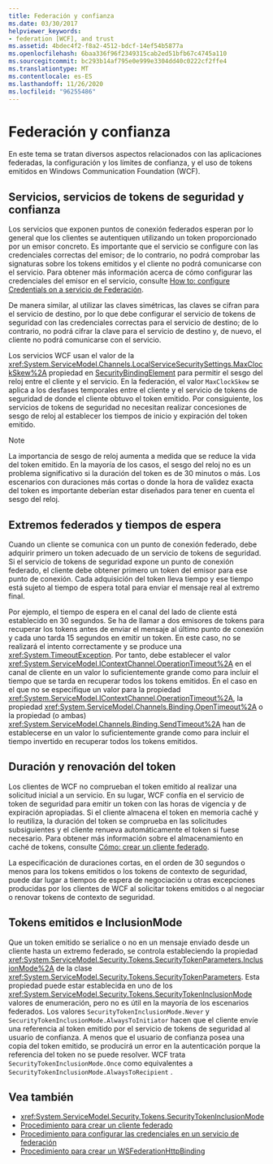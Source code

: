 ```yaml
---
title: Federación y confianza
ms.date: 03/30/2017
helpviewer_keywords:
- federation [WCF], and trust
ms.assetid: 4bdec4f2-f8a2-4512-bdcf-14ef54b5877a
ms.openlocfilehash: 6baa336f96f2349315cab2ed51bfb67c4745a110
ms.sourcegitcommit: bc293b14af795e0e999e3304dd40c0222cf2ffe4
ms.translationtype: MT
ms.contentlocale: es-ES
ms.lasthandoff: 11/26/2020
ms.locfileid: "96255486"
---
```

# <a name="federation-and-trust"></a>Federación y confianza

En este tema se tratan diversos aspectos relacionados con las aplicaciones federadas, la configuración y los límites de confianza, y el uso de tokens emitidos en Windows Communication Foundation (WCF).  
  
## <a name="services-security-token-services-and-trust"></a>Servicios, servicios de tokens de seguridad y confianza  

 Los servicios que exponen puntos de conexión federados esperan por lo general que los clientes se autentiquen utilizando un token proporcionado por un emisor concreto. Es importante que el servicio se configure con las credenciales correctas del emisor; de lo contrario, no podrá comprobar las signaturas sobre los tokens emitidos y el cliente no podrá comunicarse con el servicio. Para obtener más información acerca de cómo configurar las credenciales del emisor en el servicio, consulte [How to: configure Credentials on a servicio de Federación](how-to-configure-credentials-on-a-federation-service.md).  
  
 De manera similar, al utilizar las claves simétricas, las claves se cifran para el servicio de destino, por lo que debe configurar el servicio de tokens de seguridad con las credenciales correctas para el servicio de destino; de lo contrario, no podrá cifrar la clave para el servicio de destino y, de nuevo, el cliente no podrá comunicarse con el servicio.  
  
 Los servicios WCF usan el valor de la <xref:System.ServiceModel.Channels.LocalServiceSecuritySettings.MaxClockSkew%2A> propiedad en [SecurityBindingElement](../diagnostics/wmi/securitybindingelement.md) para permitir el sesgo del reloj entre el cliente y el servicio. En la federación, el valor `MaxClockSkew` se aplica a los desfases temporales entre el cliente y el servicio de tokens de seguridad de donde el cliente obtuvo el token emitido. Por consiguiente, los servicios de tokens de seguridad no necesitan realizar concesiones de sesgo de reloj al establecer los tiempos de inicio y expiración del token emitido.  
  
> [!NOTE]
> La importancia de sesgo de reloj aumenta a medida que se reduce la vida del token emitido. En la mayoría de los casos, el sesgo del reloj no es un problema significativo si la duración del token es de 30 minutos o más. Los escenarios con duraciones más cortas o donde la hora de validez exacta del token es importante deberían estar diseñados para tener en cuenta el sesgo del reloj.  
  
## <a name="federated-endpoints-and-time-outs"></a>Extremos federados y tiempos de espera  

 Cuando un cliente se comunica con un punto de conexión federado, debe adquirir primero un token adecuado de un servicio de tokens de seguridad. Si el servicio de tokens de seguridad expone un punto de conexión federado, el cliente debe obtener primero un token del emisor para ese punto de conexión. Cada adquisición del token lleva tiempo y ese tiempo está sujeto al tiempo de espera total para enviar el mensaje real al extremo final.  
  
 Por ejemplo, el tiempo de espera en el canal del lado de cliente está establecido en 30 segundos. Se ha de llamar a dos emisores de tokens para recuperar los tokens antes de enviar el mensaje al último punto de conexión y cada uno tarda 15 segundos en emitir un token. En este caso, no se realizará el intento correctamente y se produce una <xref:System.TimeoutException>. Por tanto, debe establecer el valor <xref:System.ServiceModel.IContextChannel.OperationTimeout%2A> en el canal de cliente en un valor lo suficientemente grande como para incluir el tiempo que se tarda en recuperar todos los tokens emitidos. En el caso en el que no se especifique un valor para la propiedad <xref:System.ServiceModel.IContextChannel.OperationTimeout%2A>, la propiedad <xref:System.ServiceModel.Channels.Binding.OpenTimeout%2A> o la propiedad (o ambas) <xref:System.ServiceModel.Channels.Binding.SendTimeout%2A> han de establecerse en un valor lo suficientemente grande como para incluir el tiempo invertido en recuperar todos los tokens emitidos.  
  
## <a name="token-lifetime-and-renewal"></a>Duración y renovación del token  

 Los clientes de WCF no comprueban el token emitido al realizar una solicitud inicial a un servicio.  En su lugar, WCF confía en el servicio de token de seguridad para emitir un token con las horas de vigencia y de expiración apropiadas. Si el cliente almacena el token en memoria caché y lo reutiliza, la duración del token se comprueba en las solicitudes subsiguientes y el cliente renueva automáticamente el token si fuese necesario. Para obtener más información sobre el almacenamiento en caché de tokens, consulte [Cómo: crear un cliente federado](how-to-create-a-federated-client.md).  
  
 La especificación de duraciones cortas, en el orden de 30 segundos o menos para los tokens emitidos o los tokens de contexto de seguridad, puede dar lugar a tiempos de espera de negociación u otras excepciones producidas por los clientes de WCF al solicitar tokens emitidos o al negociar o renovar tokens de contexto de seguridad.  
  
## <a name="issued-tokens-and-inclusionmode"></a>Tokens emitidos e InclusionMode  

 Que un token emitido se serialice o no en un mensaje enviado desde un cliente hasta un extremo federado, se controla estableciendo la propiedad <xref:System.ServiceModel.Security.Tokens.SecurityTokenParameters.InclusionMode%2A> de la clase <xref:System.ServiceModel.Security.Tokens.SecurityTokenParameters>. Esta propiedad puede estar establecida en uno de los <xref:System.ServiceModel.Security.Tokens.SecurityTokenInclusionMode> valores de enumeración, pero no es útil en la mayoría de los escenarios federados. Los valores `SecurityTokenInclusionMode.Never` y `SecurityTokenInclusionMode.AlwaysToInitiator` hacen que el cliente envíe una referencia al token emitido por el servicio de tokens de seguridad al usuario de confianza. A menos que el usuario de confianza posea una copia del token emitido, se producirá un error en la autenticación porque la referencia del token no se puede resolver. WCF trata `SecurityTokenInclusionMode.Once` como equivalentes a `SecurityTokenInclusionMode.AlwaysToRecipient` .  
  
## <a name="see-also"></a>Vea también

- <xref:System.ServiceModel.Security.Tokens.SecurityTokenInclusionMode>
- [Procedimiento para crear un cliente federado](how-to-create-a-federated-client.md)
- [Procedimiento para configurar las credenciales en un servicio de federación](how-to-configure-credentials-on-a-federation-service.md)
- [Procedimiento para crear un WSFederationHttpBinding](how-to-create-a-wsfederationhttpbinding.md)

